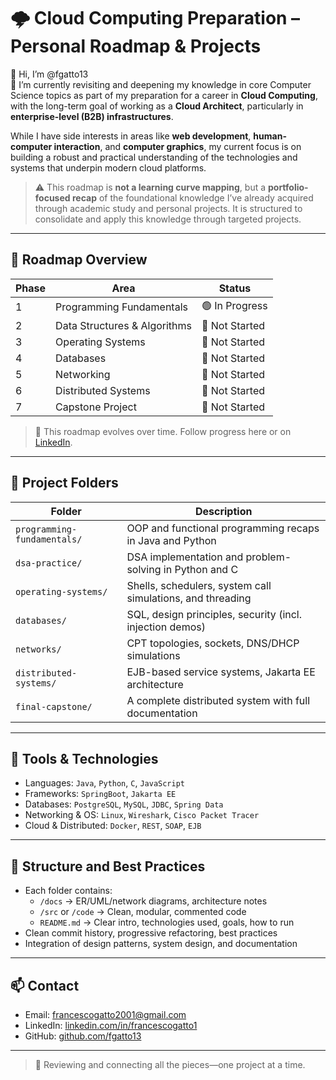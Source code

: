 # 🌩️ Cloud Computing Preparation – Personal Roadmap & Projects

👋 Hi, I’m @fgatto13  
🌱 I’m currently revisiting and deepening my knowledge in core Computer Science topics as part of my preparation for a career in **Cloud Computing**, with the long-term goal of working as a **Cloud Architect**, particularly in **enterprise-level (B2B) infrastructures**.

While I have side interests in areas like **web development**, **human-computer interaction**, and **computer graphics**, my current focus is on building a robust and practical understanding of the technologies and systems that underpin modern cloud platforms.  

> ⚠️ This roadmap is **not a learning curve mapping**, but a **portfolio-focused recap** of the foundational knowledge I’ve already acquired through academic study and personal projects. It is structured to consolidate and apply this knowledge through targeted projects.

---

## 🧭 Roadmap Overview

| Phase | Area                        | Status         |
|-------|-----------------------------|----------------|
| 1     | Programming Fundamentals     | 🟢 In Progress |
| 2     | Data Structures & Algorithms | 🔲 Not Started |
| 3     | Operating Systems            | 🔲 Not Started |
| 4     | Databases                    | 🔲 Not Started |
| 5     | Networking                   | 🔲 Not Started |
| 6     | Distributed Systems          | 🔲 Not Started |
| 7     | Capstone Project             | 🔲 Not Started |

> 🔄 This roadmap evolves over time. Follow progress here or on [LinkedIn](https://linkedin.com/in/francescogatto1).

---

## 📂 Project Folders

| Folder | Description |
|--------|-------------|
| `programming-fundamentals/` | OOP and functional programming recaps in Java and Python |
| `dsa-practice/`             | DSA implementation and problem-solving in Python and C |
| `operating-systems/`        | Shells, schedulers, system call simulations, and threading |
| `databases/`                | SQL, design principles, security (incl. injection demos) |
| `networks/`                 | CPT topologies, sockets, DNS/DHCP simulations |
| `distributed-systems/`      | EJB-based service systems, Jakarta EE architecture |
| `final-capstone/`           | A complete distributed system with full documentation |

---

## 🧪 Tools & Technologies

- Languages: `Java`, `Python`, `C`, `JavaScript`
- Frameworks: `SpringBoot`, `Jakarta EE`
- Databases: `PostgreSQL`, `MySQL`, `JDBC`, `Spring Data`
- Networking & OS: `Linux`, `Wireshark`, `Cisco Packet Tracer`
- Cloud & Distributed: `Docker`, `REST`, `SOAP`, `EJB`

---

## 🧱 Structure and Best Practices

- Each folder contains:
  - `/docs` → ER/UML/network diagrams, architecture notes
  - `/src` or `/code` → Clean, modular, commented code
  - `README.md` → Clear intro, technologies used, goals, how to run
- Clean commit history, progressive refactoring, best practices
- Integration of design patterns, system design, and documentation

---

## 📫 Contact

- Email: francescogatto2001@gmail.com  
- LinkedIn: [linkedin.com/in/francescogatto1](https://linkedin.com/in/francescogatto1)  
- GitHub: [github.com/fgatto13](https://github.com/fgatto13)

---

> 🚀 Reviewing and connecting all the pieces—one project at a time.
